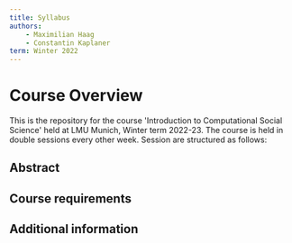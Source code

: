 ```yaml
---
title: Syllabus
authors:
    - Maximilian Haag
    - Constantin Kaplaner
term: Winter 2022
---
```


# Course Overview

This is the repository for the course 'Introduction to Computational Social Science' held at LMU Munich, Winter term 2022-23. The course is held in double sessions every other week. Session are structured as follows:

## Abstract


## Course requirements



## Additional information





